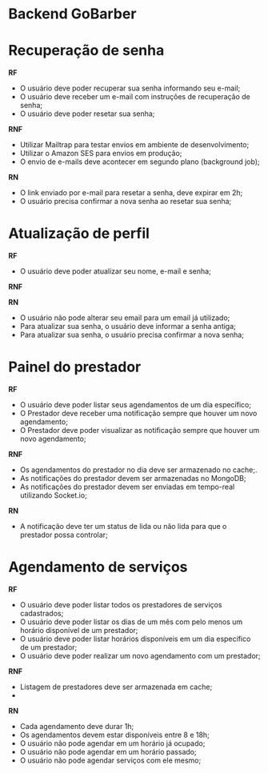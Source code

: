 # Backend GoBarber


# Recuperação de senha

 **RF**

 - O usuário deve poder recuperar sua senha informando seu e-mail;
 - O usuário deve receber um e-mail com instruções de recuperação de senha;
 - O usuário deve poder resetar sua senha;

 **RNF**

- Utilizar Mailtrap para testar envios em ambiente de desenvolvimento;
- Utilizar o Amazon SES para envios em produção;
- O envio de e-mails deve acontecer em segundo plano (background job);

 **RN**

 - O link enviado por e-mail para resetar a senha, deve expirar em 2h;
 - O usuário precisa confirmar a nova senha ao resetar sua senha;

# Atualização de perfil

 **RF**

 - O usuário deve poder atualizar seu nome, e-mail e senha;

 **RNF**

 **RN**

 - O usuário não pode alterar seu email para um email já utilizado;
 - Para atualizar sua senha, o usuário deve informar a senha antiga;
 - Para atualizar sua senha, o usuário precisa confirmar a nova senha;

# Painel do prestador

**RF**

- O usuário deve poder listar seus agendamentos de um dia específico;
- O Prestador deve receber uma notificação sempre que houver um novo agendamento;
- O Prestador deve poder visualizar as notificação sempre que houver um novo agendamento;

**RNF**

- Os agendamentos do prestador no dia deve ser armazenado no cache;.
- As notificações do prestador devem ser armazenadas no MongoDB;
- As notificações do prestador devem ser enviadas em tempo-real utilizando Socket.io;

**RN**

- A notificação deve ter um status de lida ou não lida para que o prestador possa controlar;

# Agendamento de serviços

**RF**

- O usuário deve poder listar todos os prestadores de serviços cadastrados;
- O usuário deve poder listar os dias de um mês com pelo menos um horário disponível de um prestador;
- O usuário deve poder listar horários disponíveis em um dia específico de um prestador;
- O usuário deve poder realizar um novo agendamento com um prestador;

**RNF**

- Listagem de prestadores deve ser armazenada em cache;
-

**RN**

- Cada agendamento deve durar 1h;
- Os agendamentos devem estar disponíveis entre 8 e 18h;
- O usuário não pode agendar em um horário já ocupado;
- O usuário não pode agendar em um horário passado;
- O usuário não pode agendar serviços com ele mesmo;




